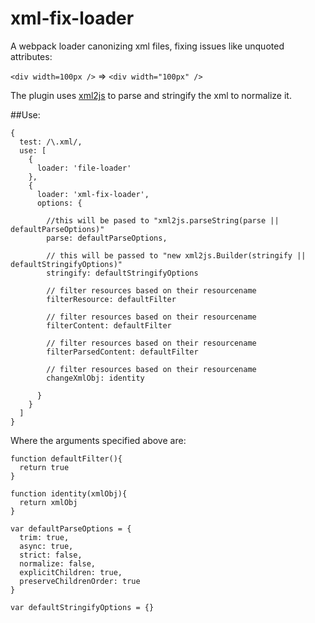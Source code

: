# xml-fix-loader

A webpack loader canonizing xml files, fixing issues like unquoted attributes:

`<div width=100px />` => `<div width="100px" />`

The plugin uses [xml2js](https://www.npmjs.com/package/xml2js) to parse and stringify the xml to normalize it.


##Use:

```
{
  test: /\.xml/,
  use: [
    {
      loader: 'file-loader'
    },
    {
      loader: 'xml-fix-loader',
      options: {
      
        //this will be pased to "xml2js.parseString(parse || defaultParseOptions)"
        parse: defaultParseOptions,
        
        // this will be passed to "new xml2js.Builder(stringify || defaultStringifyOptions)"
        stringify: defaultStringifyOptions
        
        // filter resources based on their resourcename
        filterResource: defaultFilter
        
        // filter resources based on their resourcename
        filterContent: defaultFilter
        
        // filter resources based on their resourcename
        filterParsedContent: defaultFilter
        
        // filter resources based on their resourcename
        changeXmlObj: identity
        
      }
    }
  ]
}
```

Where the arguments specified above are:

```
function defaultFilter(){
  return true
}

function identity(xmlObj){
  return xmlObj
}

var defaultParseOptions = {
  trim: true,
  async: true,
  strict: false,
  normalize: false,
  explicitChildren: true,
  preserveChildrenOrder: true
}

var defaultStringifyOptions = {}
```